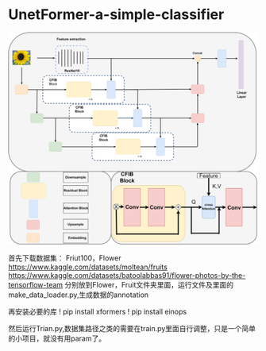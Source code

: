 # UnetFormer-a-simple-classifier


![UnetFormer](https://github.com/Lioely/UnetFormer-a-simple-classifier/blob/main/unetformer.png)


首先下载数据集：
Friut100，Flower
https://www.kaggle.com/datasets/moltean/fruits
https://www.kaggle.com/datasets/batoolabbas91/flower-photos-by-the-tensorflow-team
分别放到Flower，Fruit文件夹里面，运行文件及里面的make_data_loader.py,生成数据的annotation

再安装必要的库
! pip install xformers
! pip install einops


然后运行Trian.py,数据集路径之类的需要在train.py里面自行调整，只是一个简单的小项目，就没有用param了。
